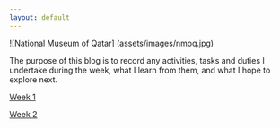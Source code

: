 ```yaml
---
layout: default
---
```

![National Museum of Qatar] (assets/images/nmoq.jpg)

The purpose of this blog is to record any activities, tasks and duties I undertake during the week, what I learn from them, and what I hope to explore next.

[Week 1](./another-page.html)

[Week 2](./another-page-2.html)
